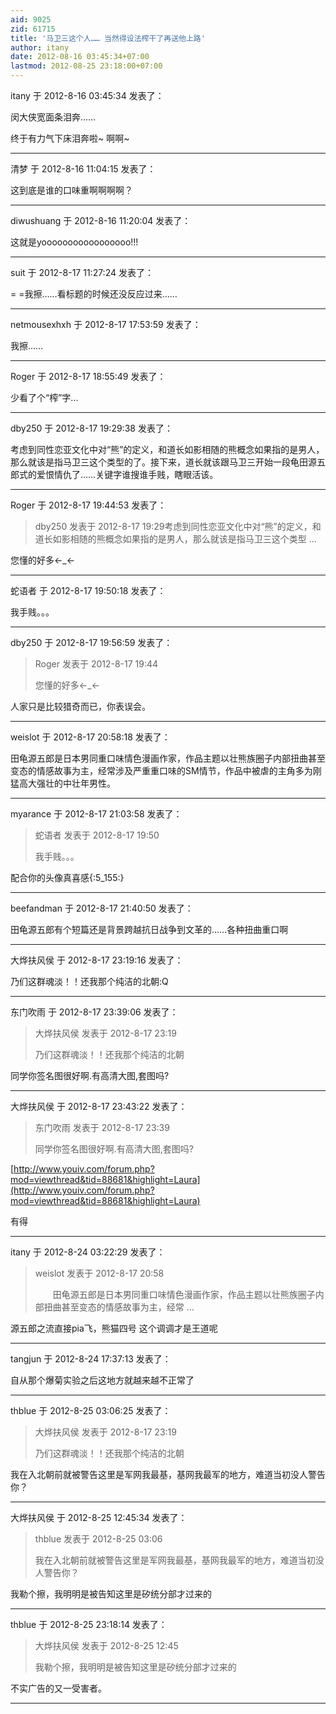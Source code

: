 ```yaml
---
aid: 9025
zid: 61715
title: '马卫三这个人…… 当然得设法榨干了再送他上路'
author: itany
date: 2012-08-16 03:45:34+07:00
lastmod: 2012-08-25 23:18:00+07:00
---
```


itany 于 2012-8-16 03:45:34 发表了：

闵大侠宽面条泪奔……

终于有力气下床泪奔啦~ 啊啊~

---------

清梦 于 2012-8-16 11:04:15 发表了：

这到底是谁的口味重啊啊啊啊？

---------

diwushuang 于 2012-8-16 11:20:04 发表了：

这就是yooooooooooooooooo!!!

---------

suit 于 2012-8-17 11:27:24 发表了：

= =我擦……看标题的时候还没反应过来……

---------

netmousexhxh 于 2012-8-17 17:53:59 发表了：

我擦……

---------

Roger 于 2012-8-17 18:55:49 发表了：

少看了个“榨”字...

---------

dby250 于 2012-8-17 19:29:38 发表了：

考虑到同性恋亚文化中对“熊”的定义，和道长如影相随的熊概念如果指的是男人，那么就该是指马卫三这个类型的了。接下来，道长就该跟马卫三开始一段龟田源五郎式的爱恨情仇了……关键字谁搜谁手贱，瞎眼活该。

---------

Roger 于 2012-8-17 19:44:53 发表了：

> dby250 发表于 2012-8-17 19:29考虑到同性恋亚文化中对“熊”的定义，和道长如影相随的熊概念如果指的是男人，那么就该是指马卫三这个类型 ...



您懂的好多←\_←

---------

蛇语者 于 2012-8-17 19:50:18 发表了：

我手贱。。。

---------

dby250 于 2012-8-17 19:56:59 发表了：

> Roger 发表于 2012-8-17 19:44
> 
> 您懂的好多←\_←



人家只是比较猎奇而已，你表误会。

---------

weislot 于 2012-8-17 20:58:18 发表了：

田龟源五郎是日本男同重口味情色漫画作家，作品主题以壮熊族圈子内部扭曲甚至变态的情感故事为主，经常涉及严重重口味的SM情节，作品中被虐的主角多为刚猛高大强壮的中壮年男性。

---------

myarance 于 2012-8-17 21:03:58 发表了：

> 蛇语者 发表于 2012-8-17 19:50
> 
> 我手贱。。。



配合你的头像真喜感{:5\_155:}

---------

beefandman 于 2012-8-17 21:40:50 发表了：

田龟源五郎有个短篇还是背景跨越抗日战争到文革的……各种扭曲重口啊

---------

大烨扶风侯 于 2012-8-17 23:19:16 发表了：

乃们这群魂淡！！还我那个纯洁的北朝:Q

---------

东门吹雨 于 2012-8-17 23:39:06 发表了：

> 大烨扶风侯 发表于 2012-8-17 23:19
> 
> 乃们这群魂淡！！还我那个纯洁的北朝



同学你签名图很好啊.有高清大图,套图吗?

---------

大烨扶风侯 于 2012-8-17 23:43:22 发表了：

> 东门吹雨 发表于 2012-8-17 23:39
> 
> 同学你签名图很好啊.有高清大图,套图吗?



[http://www.youiv.com/forum.php?mod=viewthread&tid=88681&highlight=Laura](http://www.youiv.com/forum.php?mod=viewthread&tid=88681&highlight=Laura)

有得

---------

itany 于 2012-8-24 03:22:29 发表了：

> weislot 发表于 2012-8-17 20:58
> 
> 　　田龟源五郎是日本男同重口味情色漫画作家，作品主题以壮熊族圈子内部扭曲甚至变态的情感故事为主，经常 ...



源五郎之流直接pia飞，熊猫四号 这个调调才是王道呢

---------

tangjun 于 2012-8-24 17:37:13 发表了：

自从那个爆菊实验之后这地方就越来越不正常了

---------

thblue 于 2012-8-25 03:06:25 发表了：

> 大烨扶风侯 发表于 2012-8-17 23:19
> 
> 乃们这群魂淡！！还我那个纯洁的北朝



我在入北朝前就被警告这里是军网我最基，基网我最军的地方，难道当初没人警告你？

---------

大烨扶风侯 于 2012-8-25 12:45:34 发表了：

> thblue 发表于 2012-8-25 03:06
> 
> 我在入北朝前就被警告这里是军网我最基，基网我最军的地方，难道当初没人警告你？



我勒个擦，我明明是被告知这里是矽统分部才过来的

---------

thblue 于 2012-8-25 23:18:14 发表了：

> 大烨扶风侯 发表于 2012-8-25 12:45
> 
> 我勒个擦，我明明是被告知这里是矽统分部才过来的



不实广告的又一受害者。

---------

